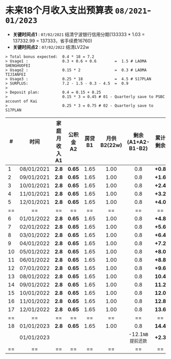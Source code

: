 # 未来18个月收入支出预算表 `08/2021`-`01/2023`

* **关键时间点1** : `07/02/2021` 结清宁波银行信用分期(133333 * 1.03 = 137332.99 = 137333，省手续费16760)
* **关键时间点2** : `07/02/2022` 结清LV22w

```
> Total bonus expected:  0.4 * 18 = 7.2 
> Usage1 :               0.3 + 0.6 + 0.6        =  1.5 # LAOMA SHENGHUOFEI
> Usage2 :               0.15 * 2               =  0.3 # LAOMA TIJIANFEI
> Usage3 :               0.25 * 18              =  4.5 # S17PLAN
> SURPLUS:               7.2 - 1.5 - 0.3 - 4.5  =  0.9 
>
> Deposit plan:          0.4 = 0.15 + 0.25
>                        0.15 * 3 = 0.45 # 01 - Quarterly save to PSBC account of Kai
>                        0.25 * 3 = 0.75 # 02 - Quarterly save to S17PLAN
```

|# |      时间|家庭月收入A1|公积金A2 |  房贷B1|月供B2(22w)|剩余(A1+A2-B1-B2)| 累计剩余|
|--|      :--:|        :--:|     :--:|    :--:|       :--:|             :--:|     :--:|
| 1|08/01/2021|     **2.8**| **0.65**|    1.65|       1.00|		 0.8| **+0.8**|
| 2|09/01/2021|     **2.8**| **0.65**|    1.65|       1.00|              0.8| **+1.6**|
| 3|10/01/2021|     **2.8**| **0.65**|    1.65|       1.00|              0.8| **+2.4**|
| 4|11/01/2021|     **2.8**| **0.65**|    1.65|       1.00|              0.8| **+3.2**|
| 5|12/01/2021|     **2.8**| **0.65**|    1.65|       1.00|              0.8| **+4.0**|
|==|==        |==          |==       |==      |==         |==               |==       |
| 6|01/01/2022|     **2.8**| **0.65**|    1.65|       1.00|              0.8| **+4.8**|
| 7|02/01/2022|     **2.8**| **0.65**|    1.65|       1.00|              0.8| **+5.6**|
| 8|03/01/2022|     **2.8**| **0.65**|    1.65|       1.00|              0.8| **+6.4**|
| 9|04/01/2022|     **2.8**| **0.65**|    1.65|       1.00|              0.8| **+7.2**|
|10|05/01/2022|     **2.8**| **0.65**|    1.65|       1.00|              0.8| **+8.0**|
|11|06/01/2022|     **2.8**| **0.65**|    1.65|       1.00|              0.8| **+8.8**|
|12|07/01/2022|     **2.8**| **0.65**|    1.65|       1.00|              0.8| **+9.6**|
|13|08/01/2022|     **2.8**| **0.65**|    1.65|       1.00|              0.8| **10.4**|
|14|09/01/2022|     **2.8**| **0.65**|    1.65|       1.00|              0.8| **11.2**|
|15|10/01/2022|     **2.8**| **0.65**|    1.65|       1.00|              0.8| **12.0**|
|16|11/01/2022|     **2.8**| **0.65**|    1.65|       1.00|              0.8| **12.8**|
|17|12/01/2022|     **2.8**| **0.65**|    1.65|       1.00|              0.8| **13.6**|
|==|==        |==          |==       |==      |==         |==               |==       |
|18|01/01/2023|     **2.8**| **0.65**|    1.65|       1.00|              0.8| **14.4**|
|  |01/01/2023|            |         |        |           |-12.1`NB提前还款`| **+2.3**|
|==|==        |==          |==       |==      |==         |==               |==       |
